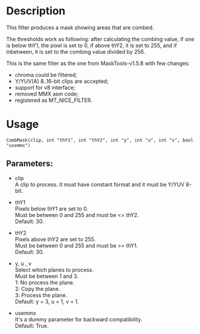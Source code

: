 # Description

This filter produces a mask showing areas that are combed.

The thresholds work as following: after calculating the combing value, if one is below thY1, the pixel is set to 0, if above thY2, it is set to 255, and if inbetween, it is set to the combing value divided by 256.

This is the same filter as the one from MaskTools-v1.5.8 with few changes:
- chroma could be filtered;
- Y/YUV(A) 8..16-bit clips are accepted;
- support for v8 interface;
- removed MMX asm code;
- registered as MT_NICE_FILTER.

# Usage

```
CombMask(clip, int "thY1", int "thY2", int "y", int "u", int "v", bool "usemmx")
```

## Parameters:

- clip\
    A clip to process. It must have constant format and it must be Y/YUV 8-bit.
    
- thY1\
    Pixels below thY1 are set to 0.\
    Must be between 0 and 255 and must be <= thY2.\
    Default: 30.
    
- thY2\
    Pixels above thY2 are set to 255.\
    Must be between 0 and 255 and must be >= thY1.\
    Default: 30.
    
- y, u , v\
    Select which planes to process.\
    Must be between 1 and 3.\
    1: No process the plane.\
    2: Copy the plane.\
    3: Process the plane.\
    Default: y = 3, u = 1, v = 1.
    
- usemmx\
    It's a dummy parameter for backward compatibility.\
    Default: True.
